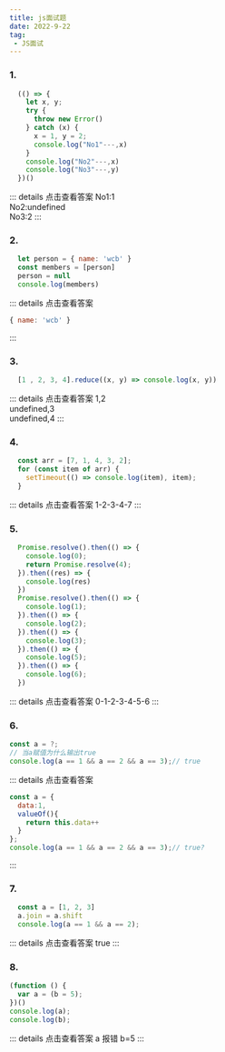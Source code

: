 ```yaml
---
title: js面试题
date: 2022-9-22
tag:
 - JS面试
---
```



### 1.
```js
  (() => {
    let x, y;
    try {
      throw new Error()
    } catch (x) {
      x = 1, y = 2;
      console.log("No1"---,x)
    }
    console.log("No2"---,x)
    console.log("No3"---,y)
  })()
```
::: details 点击查看答案
  No1:1 <br> No2:undefined <br> No3:2
:::



### 2.
```js
  let person = { name: 'wcb' }
  const members = [person]
  person = null
  console.log(members)
```
::: details 点击查看答案
  ```js
  { name: 'wcb' }
  ```
:::



### 3.
```js
  [1 , 2, 3, 4].reduce((x, y) => console.log(x, y))
```
::: details 点击查看答案
  1,2 <br> undefined,3 <br> undefined,4
:::



### 4.
```js
  const arr = [7, 1, 4, 3, 2];
  for (const item of arr) {
    setTimeout(() => console.log(item), item);
  }
```
::: details 点击查看答案
  1-2-3-4-7
:::



### 5.
```js
  Promise.resolve().then(() => {
    console.log(0);
    return Promise.resolve(4);
  }).then((res) => {
    console.log(res)
  })
  Promise.resolve().then(() => {
    console.log(1);
  }).then(() => {
    console.log(2);
  }).then(() => {
    console.log(3);
  }).then(() => {
    console.log(5);
  }).then(() => {
    console.log(6);
  })

```
::: details 点击查看答案
  0-1-2-3-4-5-6
:::



### 6.
```js
const a = ?;
// 当a赋值为什么输出true
console.log(a == 1 && a == 2 && a == 3);// true

```
::: details 点击查看答案
```js
const a = {
  data:1,
  valueOf(){
    return this.data++
  }
};
console.log(a == 1 && a == 2 && a == 3);// true?
```
:::


### 7.
```js
  const a = [1, 2, 3]
  a.join = a.shift
  console.log(a == 1 && a == 2);
```
::: details 点击查看答案
  true
:::


### 8.
```js
(function () {
  var a = (b = 5);
})()
console.log(a);
console.log(b);
```
::: details 点击查看答案
  a  报错
  b=5
:::